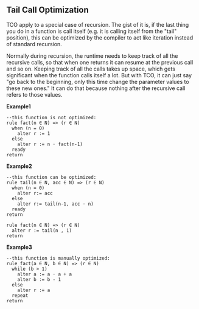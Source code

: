 ## Tail Call Optimization

TCO apply to a special case of recursion. The gist of it is, if the last thing you do in a function is call itself (e.g. it is calling itself from the "tail" position), this can be optimized by the compiler to act like iteration instead of standard recursion.

Normally during recursion, the runtime needs to keep track of all the recursive calls, so that when one returns it can resume at the previous call and so on. Keeping track of all the calls takes up space, which gets significant when the function calls itself a lot. But with TCO, it can just say "go back to the beginning, only this time change the parameter values to these new ones." It can do that because nothing after the recursive call refers to those values.


**Example1** 
```
--this function is not optimized:
rule fact(n ∈ N) => (r ∈ N)
  when (n = 0)
    alter r := 1
  else  
    alter r := n · fact(n-1)
  ready  
return
``` 

**Example2**
```
--this function can be optimized:
rule tail(n ∈ N, acc ∈ N) => (r ∈ N)
  when (n = 0)
    alter r:= acc
  else
    alter r:= tail(n-1, acc · n)
  ready 
return

rule fact(n ∈ N) => (r ∈ N)
  alter r := tail(n , 1)
return  
```  

**Example3**
```
--this function is manually optimized:
rule fact(a ∈ N, b ∈ N) => (r ∈ N)
  while (b > 1)
    alter a := a · a + a
    alter b := b - 1  
  else
    alter r := a 
  repeat
return
```  